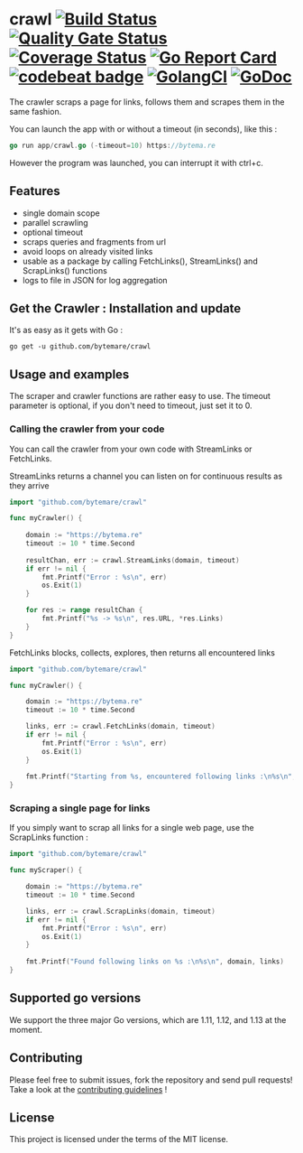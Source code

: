 # crawl [![Build Status](https://travis-ci.com/bytemare/crawl.svg?branch=master)](https://travis-ci.com/bytemare/crawl) [![Quality Gate Status](https://sonarcloud.io/api/project_badges/measure?project=bytemare_crawl&metric=alert_status)](https://sonarcloud.io/dashboard?id=bytemare_crawl) [![Coverage Status](https://coveralls.io/repos/github/bytemare/crawl/badge.svg?branch=master)](https://coveralls.io/github/bytemare/crawl?branch=master) [![Go Report Card](https://goreportcard.com/badge/github.com/bytemare/crawl)](https://goreportcard.com/report/github.com/bytemare/crawl) [![codebeat badge](https://codebeat.co/badges/db89a587-9d35-49ef-96b1-d62b9cd1775b)](https://codebeat.co/projects/github-com-bytemare-crawl-dev) [![GolangCI](https://golangci.com/badges/github.com/bytemare/crawl.svg)](https://golangci.com/r/github.com/bytemare/crawl) [![GoDoc](https://godoc.org/github.com/bytemare/crawl?status.svg)](https://godoc.org/github.com/bytemare/crawl)

The crawler scraps a page for links, follows them and scrapes them in the same fashion.

You can launch the app with or without a timeout (in seconds), like this :

```go
go run app/crawl.go (-timeout=10) https://bytema.re
```

However the program was launched, you can interrupt it with ctrl+c.

## Features

* single domain scope
* parallel scrawling
* optional timeout
* scraps queries and fragments from url
* avoid loops on already visited links
* usable as a package by calling FetchLinks(), StreamLinks() and ScrapLinks() functions
* logs to file in JSON for log aggregation

## Get the Crawler : Installation and update

It's as easy as it gets with Go :

```shell script
go get -u github.com/bytemare/crawl
```

## Usage and examples

The scraper and crawler functions are rather easy to use. The timeout parameter is optional, if you don't need to timeout,
just set it to 0.

### Calling the crawler from your code

You can call the crawler from your own code with StreamLinks or FetchLinks.

StreamLinks returns a channel you can listen on for continuous results as they arrive

```go
import "github.com/bytemare/crawl"

func myCrawler() {
	
	domain := "https://bytema.re"
	timeout := 10 * time.Second
	
	resultChan, err := crawl.StreamLinks(domain, timeout)
	if err != nil {
		fmt.Printf("Error : %s\n", err)
		os.Exit(1)
	}

	for res := range resultChan {
		fmt.Printf("%s -> %s\n", res.URL, *res.Links)
	}
}
```

FetchLinks blocks, collects, explores, then returns all encountered links

```go
import "github.com/bytemare/crawl"

func myCrawler() {

	domain := "https://bytema.re"
	timeout := 10 * time.Second

	links, err := crawl.FetchLinks(domain, timeout)
	if err != nil {
		fmt.Printf("Error : %s\n", err)
		os.Exit(1)
	}
	
	fmt.Printf("Starting from %s, encountered following links :\n%s\n", domain, links)
}
```

### Scraping a single page for links

If you simply want to scrap all links for a single web page, use the ScrapLinks function :

```go
import "github.com/bytemare/crawl"

func myScraper() {

	domain := "https://bytema.re"
	timeout := 10 * time.Second

	links, err := crawl.ScrapLinks(domain, timeout)
	if err != nil {
		fmt.Printf("Error : %s\n", err)
		os.Exit(1)
	}
	
	fmt.Printf("Found following links on %s :\n%s\n", domain, links)
}
```

## Supported go versions

We support the three major Go versions, which are 1.11, 1.12, and 1.13 at the moment.

## Contributing

Please feel free to submit issues, fork the repository and send pull requests!
Take a look at the [contributing guidelines](https://github.com/bytemare/crawl/blob/master/contributing.md) !

## License

This project is licensed under the terms of the MIT license.